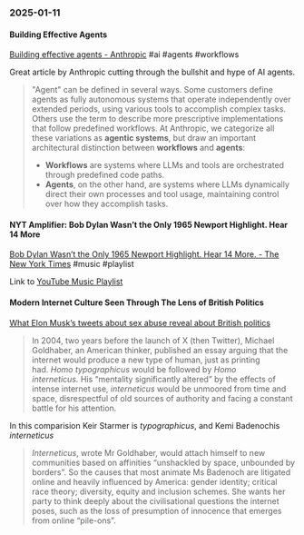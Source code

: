### 2025-01-11
#### Building Effective Agents
[Building effective agents - Anthropic](https://www.anthropic.com/research/building-effective-agents) #ai #agents #workflows

Great article by Anthropic cutting through the bullshit and hype of AI agents.

> "Agent" can be defined in several ways. Some customers define agents as fully autonomous systems that operate independently over extended periods, using various tools to accomplish complex tasks. Others use the term to describe more prescriptive implementations that follow predefined workflows. At Anthropic, we categorize all these variations as **agentic systems**, but draw an important architectural distinction between **workflows** and **agents**:
> 
> - **Workflows** are systems where LLMs and tools are orchestrated through predefined code paths.
> - **Agents**, on the other hand, are systems where LLMs dynamically direct their own processes and tool usage, maintaining control over how they accomplish tasks.

#### NYT Amplifier: Bob Dylan Wasn’t the Only 1965 Newport Highlight. Hear 14 More
[Bob Dylan Wasn’t the Only 1965 Newport Highlight. Hear 14 More. - The New York Times](https://www.nytimes.com/2025/01/07/arts/music/amplifier-newsletter-1965-newport-folk-festival.html) #music #playlist 

Link to [YouTube Music Playlist](https://music.youtube.com/playlist?list=PLu_RmAJBNiIIuj2zF6MYrvdC-rVMroi2c&si=MYZejmjak1d_aGBf)

#### Modern Internet Culture Seen Through The Lens of British Politics
[What Elon Musk’s tweets about sex abuse reveal about British politics](https://www.economist.com/britain/2025/01/09/what-elon-musks-tweets-about-sex-abuse-reveal-about-british-politics)

>  
> In 2004, two years before the launch of X (then Twitter), Michael Goldhaber, an American thinker, published an essay arguing that the internet would produce a new type of human, just as printing had. _Homo typographicus_ would be followed by _Homo interneticus._ His “mentality significantly altered” by the effects of intense internet use, _interneticus_ would be unmoored from time and space, disrespectful of old sources of authority and facing a constant battle for his attention.

In this comparision Keir Starmer is _typographicus_, and Kemi Badenochis _interneticus_

> _Interneticus_, wrote Mr Goldhaber, would attach himself to new communities based on affinities “unshackled by space, unbounded by borders”. So the causes that most animate Ms Badenoch are litigated online and heavily influenced by America: gender identity; critical race theory; diversity, equity and inclusion schemes. She wants her party to think deeply about the civilisational questions the internet poses, such as the loss of presumption of innocence that emerges from online “pile-ons”.